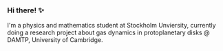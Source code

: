 ### Hi there! ✨

I'm a physics and mathematics student at Stockholm Unviersity, currently doing a research project about gas dynamics in protoplanetary disks @ DAMTP, University of Cambridge.

<!--
**3leonora/3leonora** is a ✨ _special_ ✨ repository because its `README.md` (this file) appears on your GitHub profile.

-->
